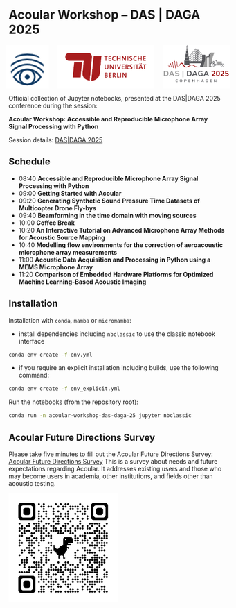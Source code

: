 # Acoular Workshop – DAS | DAGA 2025

<div style="display: flex; justify-content: center; align-items: center; gap: 20px;">
  <img src="img/Acoular_logo.png" alt="Acoular" style="height: 100px; width: auto;">
  <img src="img/TU-lang.png" alt="TU" style="height: 100px; width: auto;">
  <img src="img/DAGA_logo.png" alt="DAGA" style="height: 100px; width: auto;">
</div>

Official collection of Jupyter notebooks, presented at the DAS|DAGA 2025 conference during the session: 

**Acoular Workshop: Accessible and Reproducible Microphone Array Signal Processing with Python**

Session details: [DAS|DAGA 2025](https://app2025.daga-tagung.de/konferenz?session=21)

## Schedule

* 08:40 **Accessible and Reproducible Microphone Array Signal Processing with Python**
* 09:00 **Getting Started with Acoular**
* 09:20 **Generating Synthetic Sound Pressure Time Datasets of Multicopter Drone Fly-bys**
* 09:40 **Beamforming in the time domain with moving sources**
* 10:00 **Coffee Break**
* 10:20 **An Interactive Tutorial on Advanced Microphone Array Methods for Acoustic Source Mapping**
* 10:40 **Modelling flow environments for the correction of aeroacoustic microphone array measurements**
* 11:00 **Acoustic Data Acquisition and Processing in Python using a MEMS Microphone Array**
* 11:20 **Comparison of Embedded Hardware Platforms for Optimized Machine Learning-Based Acoustic Imaging**    

## Installation

Installation with `conda`, `mamba` or `micromamba`:

* install dependencies including `nbclassic` to use the classic notebook interface

```bash
conda env create -f env.yml
```

* if you require an explicit installation including builds, use the following command:

```bash
conda env create -f env_explicit.yml
```

Run the notebooks (from the repository root):

```bash
conda run -n acoular-workshop-das-daga-25 jupyter nbclassic
```

## Acoular Future Directions Survey

Please take five minutes to fill out the Acoular Future Directions Survey: [Acoular Future Directions Survey](https://adku1173.limesurvey.net/432223?lang=en)
This is a survey about needs and future expectations regarding Acoular. 
It addresses existing users and those who may become users in academia, other institutions, and fields other than acoustic testing.

<img src="img/survey.png" alt="Survey" style="height: auto; width: 50%;">
